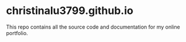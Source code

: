 # christinalu3799.github.io

This repo contains all the source code and documentation for my online portfolio. 
